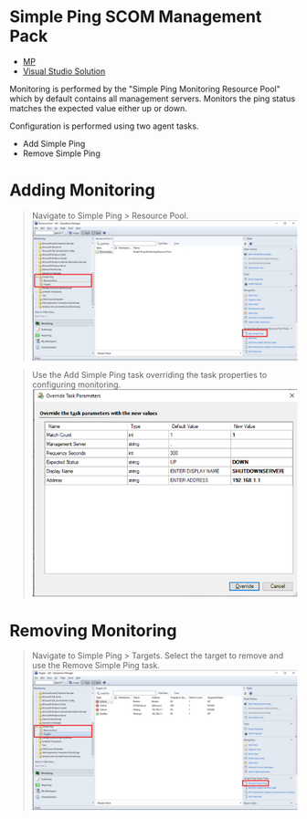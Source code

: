 # Simple Ping SCOM Management Pack

* [MP](MPS/Simple.Ping.mp)
* [Visual Studio Solution](<Simple Ping>)

Monitoring is performed by the "Simple Ping Monitoring Resource Pool" which by default contains all management servers. Monitors the ping status matches the expected value either up or down.

Configuration is performed using two agent tasks. 

* Add Simple Ping
* Remove Simple Ping


# Adding Monitoring 

>Navigate to Simple Ping > Resource Pool.
![Resource Pool](<Screencaps/Resource Pool.png>)

>Use the Add Simple Ping task overriding the task properties to configuring monitoring.
![Overrides](Screencaps/Override.png)

# Removing Monitoring

>Navigate to Simple Ping > Targets. Select the target to remove and use the Remove Simple Ping task.
![Remove](<Screencaps/Remove Target.png>)
